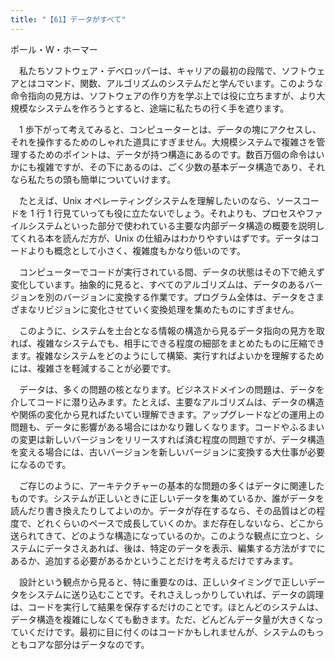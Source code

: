 ```yaml
---
title: "【61】データがすべて"
---
```



ポール・W・ホーマー


　私たちソフトウェア・デベロッパーは、キャリアの最初の段階で、ソフトウェアとはコマンド、関数、アルゴリズムのシステムだと学んでいます。このような命令指向の見方は、ソフトウェアの作り方を学ぶ上では役に立ちますが、より大規模なシステムを作ろうとすると、途端に私たちの行く手を遮ります。

　1 歩下がって考えてみると、コンピューターとは、データの塊にアクセスし、それを操作するためのしゃれた道具にすぎません。大規模システムで複雑さを管理するためのポイントは、データが持つ構造にあるのです。数百万個の命令はいかにも複雑ですが、その下にあるのは、ごく少数の基本データ構造であり、それなら私たちの頭も簡単についていけます。

　たとえば、Unix オペレーティングシステムを理解したいのなら、ソースコードを 1 行 1 行見ていっても役に立たないでしょう。それよりも、プロセスやファイルシステムといった部分で使われている主要な内部データ構造の概要を説明してくれる本を読んだ方が、Unix の仕組みはわかりやすいはずです。データはコードよりも概念として小さく、複雑度もかなり低いのです。

　コンピューターでコードが実行されている間、データの状態はその下で絶えず変化しています。抽象的に見ると、すべてのアルゴリズムは、データのあるバージョンを別のバージョンに変換する作業です。プログラム全体は、データをさまざまなリビジョンに変化させていく変換処理を集めたものにすぎません。

　このように、システムを土台となる情報の構造から見るデータ指向の見方を取れば、複雑なシステムでも、相手にできる程度の細部をまとめたものに圧縮できます。複雑なシステムをどのようにして構築、実行すればよいかを理解するためには、複雑さを軽減することが必要です。

　データは、多くの問題の核となります。ビジネスドメインの問題は、データを介してコードに潜り込みます。たとえば、主要なアルゴリズムは、データの構造や関係の変化から見ればたいてい理解できます。アップグレードなどの運用上の問題も、データに影響がある場合にはかなり難しくなります。コードやふるまいの変更は新しいバージョンをリリースすれば済む程度の問題ですが、データ構造を変える場合には、古いバージョンを新しいバージョンに変換する大仕事が必要になるのです。

　ご存じのように、アーキテクチャーの基本的な問題の多くはデータに関連したものです。システムが正しいときに正しいデータを集めているか、誰がデータを読んだり書き換えたりしてよいのか。データが存在するなら、その品質はどの程度で、どれくらいのペースで成長していくのか。まだ存在しないなら、どこから送られてきて、どのような構造になっているのか。このような観点に立つと、システムにデータさえあれば、後は、特定のデータを表示、編集する方法がすでにあるか、追加する必要があるかということだけを考えるだけですみます。

　設計という観点から見ると、特に重要なのは、正しいタイミングで正しいデータをシステムに送り込むことです。それさえしっかりしていれば、データの調理は、コードを実行して結果を保存するだけのことです。ほとんどのシステムは、データ構造を複雑にしなくても動きます。ただ、どんどんデータ量が大きくなっていくだけです。最初に目に付くのはコードかもしれませんが、システムのもっともコアな部分はデータなのです。
